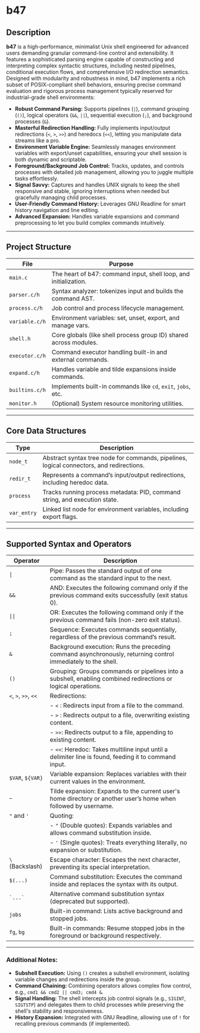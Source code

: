 # b47

## Description

**b47** is a high-performance, minimalist Unix shell engineered for advanced users demanding granular command-line control and extensibility. It features a sophisticated parsing engine capable of constructing and interpreting complex syntactic structures, including nested pipelines, conditional execution flows, and comprehensive I/O redirection semantics. Designed with modularity and robustness in mind, b47 implements a rich subset of POSIX-compliant shell behaviors, ensuring precise command evaluation and rigorous process management typically reserved for industrial-grade shell environments:

- **Robust Command Parsing:** Supports pipelines (`|`), command grouping (`()`), logical operators (`&&`, `||`), sequential execution (`;`), and background processes (`&`).
- **Masterful Redirection Handling:** Fully implements input/output redirections (`<`, `>`, `>>`) and heredocs (`<<`), letting you manipulate data streams like a pro.
- **Environment Variable Engine:** Seamlessly manages environment variables with export/unset capabilities, ensuring your shell session is both dynamic and scriptable.
- **Foreground/Background Job Control:** Tracks, updates, and controls processes with detailed job management, allowing you to juggle multiple tasks effortlessly.
- **Signal Savvy:** Captures and handles UNIX signals to keep the shell responsive and stable, ignoring interruptions when needed but gracefully managing child processes.
- **User-Friendly Command History:** Leverages GNU Readline for smart history navigation and line editing.
- **Advanced Expansion:** Handles variable expansions and command preprocessing to let you build complex commands intuitively.

---

## Project Structure

| File           | Purpose                                                      |
|----------------|--------------------------------------------------------------|
| `main.c`       | The heart of b47: command input, shell loop, and initialization. |
| `parser.c/h`   | Syntax analyzer: tokenizes input and builds the command AST.  |
| `process.c/h`  | Job control and process lifecycle management.                 |
| `variable.c/h` | Environment variables: set, unset, export, and manage vars.   |
| `shell.h`      | Core globals (like shell process group ID) shared across modules. |
| `executor.c/h` | Command executor handling built-in and external commands.     |
| `expand.c/h`   | Handles variable and tilde expansions inside commands.        |
| `builtins.c/h` | Implements built-in commands like `cd`, `exit`, `jobs`, etc.  |
| `monitor.h`    | (Optional) System resource monitoring utilities.              |

---

## Core Data Structures

| Type         | Description                                                                                  |
|--------------|----------------------------------------------------------------------------------------------|
| `node_t`     | Abstract syntax tree node for commands, pipelines, logical connectors, and redirections.    |
| `redir_t`    | Represents a command’s input/output redirections, including heredoc data.                   |
| `process`    | Tracks running process metadata: PID, command string, and execution state.                   |
| `var_entry`  | Linked list node for environment variables, including export flags.                         |

---

## Supported Syntax and Operators

| Operator           | Description                                                                                              |
|--------------------|----------------------------------------------------------------------------------------------------------|
| `\|`               | Pipe: Passes the standard output of one command as the standard input to the next.                        |
| `&&`               | AND: Executes the following command only if the previous command exits successfully (exit status 0).    |
| `\|\|`             | OR: Executes the following command only if the previous command fails (non-zero exit status).             |
| `;`                | Sequence: Executes commands sequentially, regardless of the previous command’s result.                     |
| `&`                | Background execution: Runs the preceding command asynchronously, returning control immediately to the shell. |
| `()`               | Grouping: Groups commands or pipelines into a subshell, enabling combined redirections or logical operations. |
| `<`, `>`, `>>`, `<<` | Redirections:                                                                                         |
|                    | - `<` : Redirects input from a file to the command.                                                     |
|                    | - `>` : Redirects output to a file, overwriting existing content.                                       |
|                    | - `>>`: Redirects output to a file, appending to existing content.                                      |
|                    | - `<<`: Heredoc: Takes multiline input until a delimiter line is found, feeding it to command input.   |
| `$VAR`, `${VAR}`    | Variable expansion: Replaces variables with their current values in the environment.                    |
| `~`                | Tilde expansion: Expands to the current user's home directory or another user’s home when followed by username. |
| `"` and `'`        | Quoting:                                                                                               |
|                    | - `"` (Double quotes): Expands variables and allows command substitution inside.                       |
|                    | - `'` (Single quotes): Treats everything literally, no expansion or substitution.                      |
| `\` (Backslash)    | Escape character: Escapes the next character, preventing its special interpretation.                   |
| `$(...)`           | Command substitution: Executes the command inside and replaces the syntax with its output.             |
| `` `...` ``        | Alternative command substitution syntax (deprecated but supported).                                   |
| `jobs`             | Built-in command: Lists active background and stopped jobs.                                                            |
| `fg`, `bg`         | Built-in commands: Resume stopped jobs in the foreground or background respectively.                |

---

### Additional Notes:

- **Subshell Execution:** Using `()` creates a subshell environment, isolating variable changes and redirections inside the group.
- **Command Chaining:** Combining operators allows complex flow control, e.g., `cmd1 && cmd2 || cmd3; cmd4 &`.
- **Signal Handling:** The shell intercepts job control signals (e.g., `SIGINT`, `SIGTSTP`) and delegates them to child processes while preserving the shell's stability and responsiveness.
- **History Expansion:** Integrated with GNU Readline, allowing use of `!` for recalling previous commands (if implemented).

